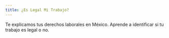 ```yaml
---
title: ¿Es Legal Mi Trabajo?
---
```

Te explicamos tus derechos laborales en México. Aprende a identificar si tu trabajo es legal o no.
